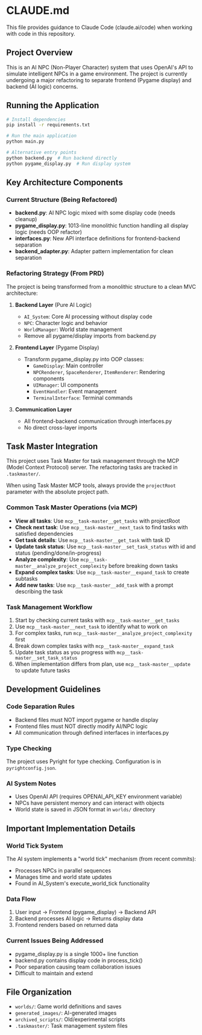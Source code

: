# CLAUDE.md

This file provides guidance to Claude Code (claude.ai/code) when working with code in this repository.

## Project Overview
This is an AI NPC (Non-Player Character) system that uses OpenAI's API to simulate intelligent NPCs in a game environment. The project is currently undergoing a major refactoring to separate frontend (Pygame display) and backend (AI logic) concerns.

## Running the Application
```bash
# Install dependencies
pip install -r requirements.txt

# Run the main application
python main.py

# Alternative entry points
python backend.py  # Run backend directly
python pygame_display.py  # Run display system
```

## Key Architecture Components

### Current Structure (Being Refactored)
- **backend.py**: AI NPC logic mixed with some display code (needs cleanup)
- **pygame_display.py**: 1013-line monolithic function handling all display logic (needs OOP refactor)
- **interfaces.py**: New API interface definitions for frontend-backend separation
- **backend_adapter.py**: Adapter pattern implementation for clean separation

### Refactoring Strategy (From PRD)
The project is being transformed from a monolithic structure to a clean MVC architecture:

1. **Backend Layer** (Pure AI Logic)
   - `AI_System`: Core AI processing without display code
   - `NPC`: Character logic and behavior
   - `WorldManager`: World state management
   - Remove all pygame/display imports from backend.py

2. **Frontend Layer** (Pygame Display)
   - Transform pygame_display.py into OOP classes:
     - `GameDisplay`: Main controller
     - `NPCRenderer`, `SpaceRenderer`, `ItemRenderer`: Rendering components
     - `UIManager`: UI components
     - `EventHandler`: Event management
     - `TerminalInterface`: Terminal commands

3. **Communication Layer**
   - All frontend-backend communication through interfaces.py
   - No direct cross-layer imports

## Task Master Integration
This project uses Task Master for task management through the MCP (Model Context Protocol) server. The refactoring tasks are tracked in `.taskmaster/`.

When using Task Master MCP tools, always provide the `projectRoot` parameter with the absolute project path.

### Common Task Master Operations (via MCP)
- **View all tasks**: Use `mcp__task-master__get_tasks` with projectRoot
- **Check next task**: Use `mcp__task-master__next_task` to find tasks with satisfied dependencies
- **Get task details**: Use `mcp__task-master__get_task` with task ID
- **Update task status**: Use `mcp__task-master__set_task_status` with id and status (pending/done/in-progress)
- **Analyze complexity**: Use `mcp__task-master__analyze_project_complexity` before breaking down tasks
- **Expand complex tasks**: Use `mcp__task-master__expand_task` to create subtasks
- **Add new tasks**: Use `mcp__task-master__add_task` with a prompt describing the task

### Task Management Workflow
1. Start by checking current tasks with `mcp__task-master__get_tasks`
2. Use `mcp__task-master__next_task` to identify what to work on
3. For complex tasks, run `mcp__task-master__analyze_project_complexity` first
4. Break down complex tasks with `mcp__task-master__expand_task`
5. Update task status as you progress with `mcp__task-master__set_task_status`
6. When implementation differs from plan, use `mcp__task-master__update` to update future tasks

## Development Guidelines

### Code Separation Rules
- Backend files must NOT import pygame or handle display
- Frontend files must NOT directly modify AI/NPC logic
- All communication through defined interfaces in interfaces.py

### Type Checking
The project uses Pyright for type checking. Configuration is in `pyrightconfig.json`.

### AI System Notes
- Uses OpenAI API (requires OPENAI_API_KEY environment variable)
- NPCs have persistent memory and can interact with objects
- World state is saved in JSON format in `worlds/` directory

## Important Implementation Details

### World Tick System
The AI system implements a "world tick" mechanism (from recent commits):
- Processes NPCs in parallel sequences
- Manages time and world state updates
- Found in AI_System's execute_world_tick functionality

### Data Flow
1. User input → Frontend (pygame_display) → Backend API
2. Backend processes AI logic → Returns display data
3. Frontend renders based on returned data

### Current Issues Being Addressed
- pygame_display.py is a single 1000+ line function
- backend.py contains display code in process_tick()
- Poor separation causing team collaboration issues
- Difficult to maintain and extend

## File Organization
- `worlds/`: Game world definitions and saves
- `generated_images/`: AI-generated images
- `archived_scripts/`: Old/experimental scripts
- `.taskmaster/`: Task management system files